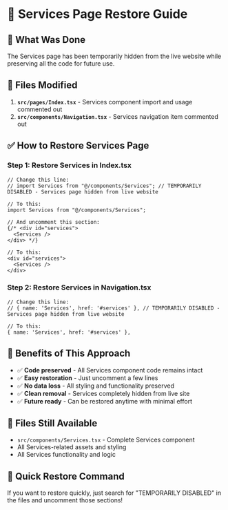 # 🚀 Services Page Restore Guide

## 📝 What Was Done
The Services page has been temporarily hidden from the live website while preserving all the code for future use.

## 🔧 Files Modified
1. **`src/pages/Index.tsx`** - Services component import and usage commented out
2. **`src/components/Navigation.tsx`** - Services navigation item commented out

## ✅ How to Restore Services Page

### Step 1: Restore Services in Index.tsx
```tsx
// Change this line:
// import Services from "@/components/Services"; // TEMPORARILY DISABLED - Services page hidden from live website

// To this:
import Services from "@/components/Services";

// And uncomment this section:
{/* <div id="services">
  <Services />
</div> */}

// To this:
<div id="services">
  <Services />
</div>
```

### Step 2: Restore Services in Navigation.tsx
```tsx
// Change this line:
// { name: 'Services', href: '#services' }, // TEMPORARILY DISABLED - Services page hidden from live website

// To this:
{ name: 'Services', href: '#services' },
```

## 🎯 Benefits of This Approach
- ✅ **Code preserved** - All Services component code remains intact
- ✅ **Easy restoration** - Just uncomment a few lines
- ✅ **No data loss** - All styling and functionality preserved
- ✅ **Clean removal** - Services completely hidden from live site
- ✅ **Future ready** - Can be restored anytime with minimal effort

## 📁 Files Still Available
- `src/components/Services.tsx` - Complete Services component
- All Services-related assets and styling
- All Services functionality and logic

## 🚀 Quick Restore Command
If you want to restore quickly, just search for "TEMPORARILY DISABLED" in the files and uncomment those sections!
